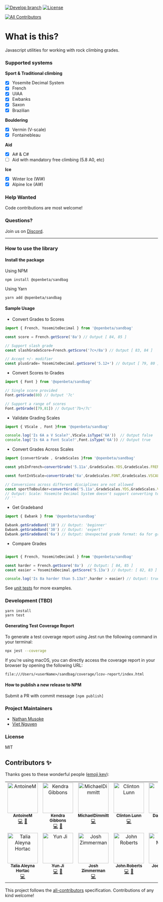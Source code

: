 [![Develop branch](https://github.com/openbeta/climbing-grades/actions/workflows/nodejs.yml/badge.svg?branch=develop)](https://github.com/OpenBeta/climbing-grades/actions/workflows/nodejs.yml?query=develop)  [![License](https://img.shields.io/github/license/openbeta/climbing-grades?style=flat-square)](./LICENSE)
<!-- ALL-CONTRIBUTORS-BADGE:START - Do not remove or modify this section -->
[![All Contributors](https://img.shields.io/badge/all_contributors-12-orange.svg?style=flat-square)](#contributors-)
<!-- ALL-CONTRIBUTORS-BADGE:END -->
# What is this?

Javascript utilities for working with rock climbing grades.

### Supported systems

**Sport & Traditional climbing**
- [x] Yosemite Decimal System
- [x] French
- [x] UIAA
- [x] Ewbanks
- [x] Saxon
- [x] Brazilian

**Bouldering**
- [x] Vermin (V-scale)
- [x] Fontainebleau

**Aid**
- [x] A# & C#
- [ ] Aid  with mandatory free climbing (5.8 A0, etc)

**Ice**
- [x] Winter Ice (WI#)
- [x] Alpine Ice (AI#)

### Help Wanted

Code contributions are most welcome!

### Questions?
Join us on [Discord](https://discord.gg/fY9DbRav8h).

---

### How to use the library

#### Install the package

Using NPM

```
npm install @openbeta/sandbag
```
Using Yarn
```
yarn add @openbeta/sandbag
```

#### Sample Usage

- Convert Grades to Scores

```javascript
import { French, YosemiteDecimal } from '@openbeta/sandbag'

const score = French.getScore('8a') // Output [ 84, 85 ]

// Support slash grade
const slashGradeScore=French.getScore('7c+/8a') // Output [ 83, 84 ]

// Accept +/- modifier
const plusGrade= YosemiteDecimal.getScore('5.12+') // Output [ 79, 80 ]
```

- Convert Scores to Grades

```javascript
import { Font } from '@openbeta/sandbag'

// Single score provided
Font.getGrade(80) // Output '7c'

// Support a range of scores 
Font.getGrade([79,81]) // Output'7b+/7c'

```

- Validate Grading Scales
``` javascript
import { VScale , Font }from '@openbeta/sandbag'

console.log('Is 6A a V Scale?',VScale.isType('6A'))  // Output false
console.log('Is 6A a Font Scale?',Font.isType('6A')) // Output true

```

- Convert Grades Across Scales

``` javascript
import {convertGrade , GradeScales }from '@openbeta/sandbag'

const ydsInFrench=convertGrade('5.11a',GradeScales.YDS,GradeScales.FRENCH) // Output '6b+/6c'

const fontInVScale=convertGrade('6a',GradeScales.FONT,GradeScales.VSCALE) //OutPut 'V3'

// Conversions across different disciplines are not allowed
const sportToBoulder=convertGrade('5.11a',GradeScales.YDS,GradeScales.VSCALE)
// Output: Scale: Yosemite Decimal System doesn't support converting to Scale: V Scale
// ''
```

- Get Gradeband

```javascript
import { Ewbank } from '@openbeta/sandbag'

Ewbank.getGradeBand('10') // Output: 'beginner'
Ewbank.getGradeBand('30') // Output: 'expert'
Ewbank.getGradeBand('6a') // Output: Unexpected grade format: 6a for grade scale Ewbank 'unknown'

```
- Compare Grades

```javascript

import { French, YosemiteDecimal } from '@openbeta/sandbag'

const harder = French.getScore('8a')  // Output: [ 84, 85 ]
const easier = YosemiteDecimal.getScore('5.13a') // Output: [ 82, 83 ]

console.log('Is 8a harder than 5.13a?',harder > easier) // Output: true

```



See [unit tests](./src/__tests__) for more examples.

### Development (TBD)

```
yarn install
yarn test
```

#### Generating Test Coverage Report

To generate a test coverage report using Jest run the following command in your terminal:

```sh
npx jest --coverage
```

If you're using macOS, you can directly access the coverage report in your browser by opening the following URL:

```
file:///Users/<userName>/sandbag/coverage/lcov-report/index.html
```

#### How to publish a new release to NPM
Submit a PR with commit message `[npm publish]`

### Project Maintainers
- [Nathan Musoke](https://github.com/musoke)
- [Viet Nguyen](https://github.com/vnugent)

### License

MIT

## Contributors ✨

Thanks goes to these wonderful people ([emoji key](https://allcontributors.org/docs/en/emoji-key)):

<!-- ALL-CONTRIBUTORS-LIST:START - Do not remove or modify this section -->
<!-- prettier-ignore-start -->
<!-- markdownlint-disable -->
<table>
  <tbody>
    <tr>
      <td align="center" valign="top" width="14.28%"><a href="https://github.com/AntoineMarnat"><img src="https://avatars.githubusercontent.com/u/28685732?v=4?s=100" width="100px;" alt="AntoineM"/><br /><sub><b>AntoineM</b></sub></a><br /><a href="https://github.com/OpenBeta/sandbag/commits?author=AntoineMarnat" title="Code">💻</a> <a href="#ideas-AntoineMarnat" title="Ideas, Planning, & Feedback">🤔</a></td>
      <td align="center" valign="top" width="14.28%"><a href="https://github.com/gibboj"><img src="https://avatars.githubusercontent.com/u/2992272?v=4?s=100" width="100px;" alt="Kendra Gibbons"/><br /><sub><b>Kendra Gibbons</b></sub></a><br /><a href="https://github.com/OpenBeta/sandbag/commits?author=gibboj" title="Code">💻</a> <a href="#ideas-gibboj" title="Ideas, Planning, & Feedback">🤔</a></td>
      <td align="center" valign="top" width="14.28%"><a href="https://twitter.com/m_dimmitt"><img src="https://avatars.githubusercontent.com/u/11463275?v=4?s=100" width="100px;" alt="MichaelDimmitt"/><br /><sub><b>MichaelDimmitt</b></sub></a><br /><a href="https://github.com/OpenBeta/sandbag/commits?author=MichaelDimmitt" title="Code">💻</a></td>
      <td align="center" valign="top" width="14.28%"><a href="http://clintonlunn.com"><img src="https://avatars.githubusercontent.com/u/24685932?v=4?s=100" width="100px;" alt="Clinton Lunn"/><br /><sub><b>Clinton Lunn</b></sub></a><br /><a href="https://github.com/OpenBeta/sandbag/commits?author=clintonlunn" title="Code">💻</a></td>
      <td align="center" valign="top" width="14.28%"><a href="https://github.com/DarrenZLew"><img src="https://avatars.githubusercontent.com/u/26758226?v=4?s=100" width="100px;" alt="Darren Lew"/><br /><sub><b>Darren Lew</b></sub></a><br /><a href="https://github.com/OpenBeta/sandbag/commits?author=DarrenZLew" title="Code">💻</a> <a href="#ideas-DarrenZLew" title="Ideas, Planning, & Feedback">🤔</a></td>
      <td align="center" valign="top" width="14.28%"><a href="https://github.com/l4u532"><img src="https://avatars.githubusercontent.com/u/88317742?v=4?s=100" width="100px;" alt="Klaus"/><br /><sub><b>Klaus</b></sub></a><br /><a href="https://github.com/OpenBeta/sandbag/commits?author=l4u532" title="Code">💻</a> <a href="#ideas-l4u532" title="Ideas, Planning, & Feedback">🤔</a></td>
      <td align="center" valign="top" width="14.28%"><a href="http://nathan.musoke.ca"><img src="https://avatars.githubusercontent.com/u/16665084?v=4?s=100" width="100px;" alt="Nathan Musoke"/><br /><sub><b>Nathan Musoke</b></sub></a><br /><a href="https://github.com/OpenBeta/sandbag/commits?author=musoke" title="Code">💻</a> <a href="#ideas-musoke" title="Ideas, Planning, & Feedback">🤔</a></td>
    </tr>
    <tr>
      <td align="center" valign="top" width="14.28%"><a href="https://github.com/TaliaMalia"><img src="https://avatars.githubusercontent.com/u/131688085?v=4?s=100" width="100px;" alt="Talia Aleyna Hortac"/><br /><sub><b>Talia Aleyna Hortac</b></sub></a><br /><a href="https://github.com/OpenBeta/sandbag/commits?author=TaliaMalia" title="Code">💻</a></td>
      <td align="center" valign="top" width="14.28%"><a href="https://github.com/actuallyyun"><img src="https://avatars.githubusercontent.com/u/87448230?v=4?s=100" width="100px;" alt="Yun Ji"/><br /><sub><b>Yun Ji</b></sub></a><br /><a href="https://github.com/OpenBeta/sandbag/commits?author=actuallyyun" title="Code">💻</a> <a href="#ideas-actuallyyun" title="Ideas, Planning, & Feedback">🤔</a></td>
      <td align="center" valign="top" width="14.28%"><a href="https://github.com/josh610"><img src="https://avatars.githubusercontent.com/u/72105948?v=4?s=100" width="100px;" alt="Josh Zimmerman"/><br /><sub><b>Josh Zimmerman</b></sub></a><br /><a href="https://github.com/OpenBeta/sandbag/commits?author=josh610" title="Code">💻</a></td>
      <td align="center" valign="top" width="14.28%"><a href="https://johnny.sh/"><img src="https://avatars.githubusercontent.com/u/11850362?v=4?s=100" width="100px;" alt="John Roberts"/><br /><sub><b>John Roberts</b></sub></a><br /><a href="https://github.com/OpenBeta/sandbag/commits?author=johncalvinroberts" title="Code">💻</a> <a href="#ideas-johncalvinroberts" title="Ideas, Planning, & Feedback">🤔</a></td>
      <td align="center" valign="top" width="14.28%"><a href="https://github.com/marinojoey"><img src="https://avatars.githubusercontent.com/u/87674525?v=4?s=100" width="100px;" alt="Joey Marino"/><br /><sub><b>Joey Marino</b></sub></a><br /><a href="https://github.com/OpenBeta/sandbag/commits?author=marinojoey" title="Code">💻</a> <a href="#ideas-marinojoey" title="Ideas, Planning, & Feedback">🤔</a></td>
    </tr>
  </tbody>
</table>

<!-- markdownlint-restore -->
<!-- prettier-ignore-end -->

<!-- ALL-CONTRIBUTORS-LIST:END -->

This project follows the [all-contributors](https://github.com/all-contributors/all-contributors) specification. Contributions of any kind welcome!
